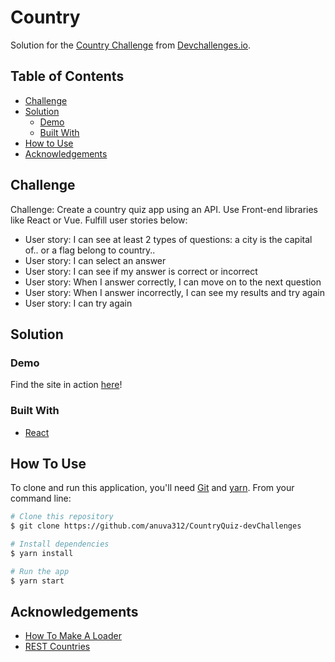 # Country

Solution for the [Country Challenge](https://devchallenges.io/challenges/Bu3G2irnaXmfwQ8sZkw8) from [Devchallenges.io](https://devchallenges.io).

<!-- TABLE OF CONTENTS -->

## Table of Contents

- [Challenge](#challenge)
- [Solution](#solution)
  - [Demo](#demo)
  - [Built With](#built-with)
- [How to Use](#how-to-use)
- [Acknowledgements](#acknowledgements)

<!-- Challenge -->

## Challenge

Challenge: Create a country quiz app using an API. Use Front-end libraries like React or Vue.
Fulfill user stories below:

- User story: I can see at least 2 types of questions: a city is the capital of.. or a flag belong to country..
- User story: I can select an answer
- User story: I can see if my answer is correct or incorrect
- User story: When I answer correctly, I can move on to the next question
- User story: When I answer incorrectly, I can see my results and try again
- User story: I can try again

<!-- Solution -->

## Solution

### Demo

Find the site in action [here](https://country-quiz-dev-challenges.vercel.app)!

### Built With

- [React](https://reactjs.org/)

<!-- How To Use -->

## How To Use

To clone and run this application, you'll need [Git](https://git-scm.com) and [yarn](https://yarnpkg.com/). From your command line:

```bash
# Clone this repository
$ git clone https://github.com/anuva312/CountryQuiz-devChallenges

# Install dependencies
$ yarn install

# Run the app
$ yarn start
```

<!-- Acknowledgements -->

## Acknowledgements

- [How To Make A Loader](https://www.w3schools.com/howto/howto_css_loader.asp)
- [REST Countries](https://restcountries.com/)
